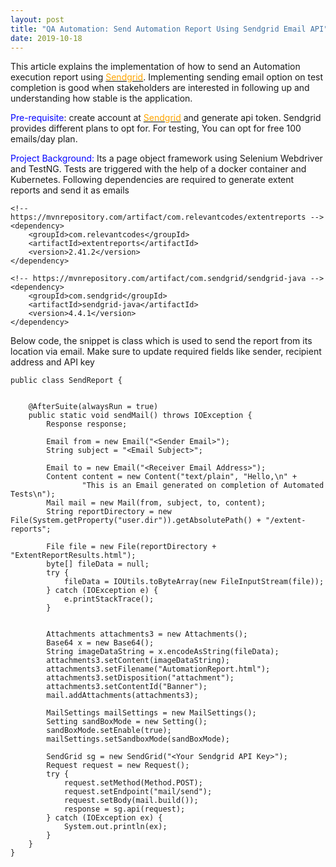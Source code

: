 ```yaml
---
layout: post
title: "QA Automation: Send Automation Report Using Sendgrid Email API"
date: 2019-10-18
---
```


This article explains the implementation of how to send an Automation execution report using [<span style="color:orange">Sendgrid</span>](https://sendgrid.com/docs/API_Reference/Web_API_v3/Mail/index.html). Implementing sending email option on test completion is good when stakeholders are interested in following up and understanding how stable is the application.   

<span style="color:blue">Pre-requisite</span>:
create account at [<span style="color:orange">Sendgrid</span>](https://app.sendgrid.com)  and generate api token. Sendgrid provides different plans to opt for. For testing, You can opt for free 100 emails/day plan.

<span style="color:blue">Project Background:</span>
Its a page object framework using Selenium Webdriver and TestNG. Tests are triggered with the help of a docker container and Kubernetes. Following dependencies are required to generate extent reports and send it as emails



```
<!-- https://mvnrepository.com/artifact/com.relevantcodes/extentreports -->
<dependency>
    <groupId>com.relevantcodes</groupId>
    <artifactId>extentreports</artifactId>
    <version>2.41.2</version>
</dependency>

<!-- https://mvnrepository.com/artifact/com.sendgrid/sendgrid-java -->
<dependency>
    <groupId>com.sendgrid</groupId>
    <artifactId>sendgrid-java</artifactId>
    <version>4.4.1</version>
</dependency>
```


Below code, the snippet is class which is used to send the report from its location via email. Make sure to update required fields like sender, recipient address and API key



```
public class SendReport {


    @AfterSuite(alwaysRun = true)
    public static void sendMail() throws IOException {
        Response response;

        Email from = new Email("<Sender Email>");
        String subject = "<Email Subject>";

        Email to = new Email("<Receiver Email Address>");
        Content content = new Content("text/plain", "Hello,\n" +
                "This is an Email generated on completion of Automated Tests\n");
        Mail mail = new Mail(from, subject, to, content);
        String reportDirectory = new File(System.getProperty("user.dir")).getAbsolutePath() + "/extent-reports";

        File file = new File(reportDirectory + "ExtentReportResults.html");
        byte[] fileData = null;
        try {
            fileData = IOUtils.toByteArray(new FileInputStream(file));
        } catch (IOException e) {
            e.printStackTrace();
        }


        Attachments attachments3 = new Attachments();
        Base64 x = new Base64();
        String imageDataString = x.encodeAsString(fileData);
        attachments3.setContent(imageDataString);
        attachments3.setFilename("AutomationReport.html");
        attachments3.setDisposition("attachment");
        attachments3.setContentId("Banner");
        mail.addAttachments(attachments3);

        MailSettings mailSettings = new MailSettings();
        Setting sandBoxMode = new Setting();
        sandBoxMode.setEnable(true);
        mailSettings.setSandboxMode(sandBoxMode);

        SendGrid sg = new SendGrid("<Your Sendgrid API Key>");
        Request request = new Request();
        try {
            request.setMethod(Method.POST);
            request.setEndpoint("mail/send");
            request.setBody(mail.build());
            response = sg.api(request);
        } catch (IOException ex) {
            System.out.println(ex);
        }
    }
}
```
